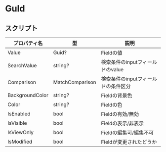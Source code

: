 # GuId

## スクリプト
| プロパティ名          | 型               | 説明                    |
|-----------------|-----------------|-----------------------|
| Value           | Guid?           | Fieldの値               |
| SearchValue     | string?         | 検索条件のinputフィールドのvalue |
| Comparison      | MatchComparison | 検索条件のinputフィールドの条件区分  |
| BackgroundColor | string?         | Fieldの背景色             | 
| Color           | string?         | Fieldの色               |
| IsEnabled       | bool            | Fieldの有効/無効           |
| IsVisible       | bool            | Fieldの表示/非表示          |
| IsViewOnly      | bool            | Fieldの編集可/編集不可        |
| IsModified      | bool            | Fieldが変更されたどうか        |

